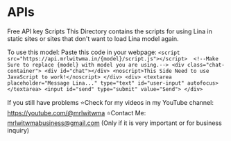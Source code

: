 # APIs
Free API key Scripts
This Directory contains the scripts for using Lina in static sites or sites that don't want to load Lina model again.

To use this model:
  Paste this code in your webpage:
    ```
    <script src="https://api.mrlwitwma.in/{model}/script.js"></script>  <!--Make Sure to replace {model} with model you are using.-->
    <div class="chat-container">
        <div id="chat"></div>
        <noscript>This Side Need to use JavaScript to work!</noscript>
    </div>
    <div>
        <textarea placeholder="Message Lina..." type="text" id="user-input" autofocus></textarea>
        <input id="send" type="submit" value="Send">
    </div>
    ```

If you still have problems 
  ⭐Check for my videos in my YouTube channel: https://youtube.com/@mrlwitwma
  ⭐Contact Me: mrlwitwmabusiness@gmail.com  (Only if it is very important or for business inquiry)
